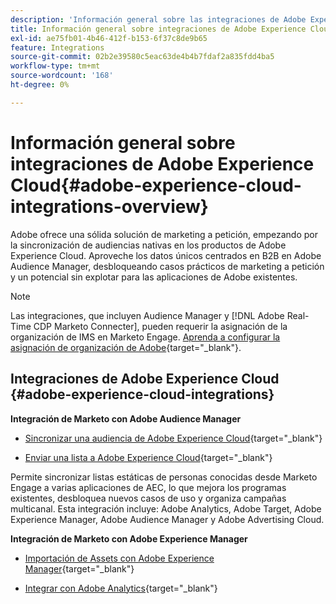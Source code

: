 ```yaml
---
description: 'Información general sobre las integraciones de Adobe Experience Cloud: documentos de Marketo, documentación del producto'
title: Información general sobre integraciones de Adobe Experience Cloud
exl-id: ae75fb01-4b46-412f-b153-6f37c8de9b65
feature: Integrations
source-git-commit: 02b2e39580c5eac63de4b4b7fdaf2a835fdd4ba5
workflow-type: tm+mt
source-wordcount: '168'
ht-degree: 0%

---
```


# Información general sobre integraciones de Adobe Experience Cloud{#adobe-experience-cloud-integrations-overview}

Adobe ofrece una sólida solución de marketing a petición, empezando por la sincronización de audiencias nativas en los productos de Adobe Experience Cloud. Aproveche los datos únicos centrados en B2B en Adobe Audience Manager, desbloqueando casos prácticos de marketing a petición y un potencial sin explotar para las aplicaciones de Adobe existentes.

>[!NOTE]
>
>Las integraciones, que incluyen Audience Manager y [!DNL Adobe Real-Time CDP Marketo Connecter], pueden requerir la asignación de la organización de IMS en Marketo Engage. [Aprenda a configurar la asignación de organización de Adobe](/help/marketo/product-docs/adobe-experience-cloud-integrations/set-up-adobe-organization-mapping.md){target="_blank"}.

## Integraciones de Adobe Experience Cloud {#adobe-experience-cloud-integrations}

**Integración de Marketo con Adobe Audience Manager**

* [Sincronizar una audiencia de Adobe Experience Cloud](/help/marketo/product-docs/adobe-experience-cloud-integrations/sync-an-audience-from-adobe-experience-cloud.md){target="_blank"}

* [Enviar una lista a Adobe Experience Cloud](/help/marketo/product-docs/core-marketo-concepts/smart-lists-and-static-lists/static-lists/send-a-list-to-adobe-experience-cloud.md){target="_blank"}

Permite sincronizar listas estáticas de personas conocidas desde Marketo Engage a varias aplicaciones de AEC, lo que mejora los programas existentes, desbloquea nuevos casos de uso y organiza campañas multicanal. Esta integración incluye: Adobe Analytics, Adobe Target, Adobe Experience Manager, Adobe Audience Manager y Adobe Advertising Cloud.

**Integración de Marketo con Adobe Experience Manager**

* [Importación de Assets con Adobe Experience Manager](/help/marketo/product-docs/adobe-experience-cloud-integrations/importing-assets-with-adobe-experience-manager.md){target="_blank"}

* [Integrar con Adobe Analytics](/help/marketo/product-docs/web-personalization/reporting-for-web-personalization/web-analytics-integrations/integrate-with-adobe-analytics.md){target="_blank"}
